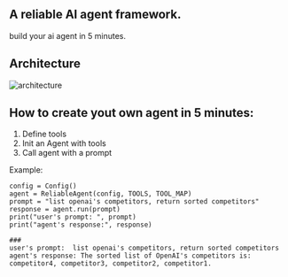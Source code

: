 ## A reliable AI agent framework.
build your ai agent in 5 minutes.


## Architecture 
![architecture](https://github.com/user-attachments/assets/0da1ce78-6318-4aac-af4e-6bad04dae72c)

## How to create yout own agent in 5 minutes:
1. Define tools
2. Init an Agent with tools
3. Call agent with a prompt

Example:

```
config = Config()
agent = ReliableAgent(config, TOOLS, TOOL_MAP)
prompt = "list openai's competitors, return sorted competitors"
response = agent.run(prompt)
print("user's prompt: ", prompt)
print("agent's response:", response)

### 
user's prompt:  list openai's competitors, return sorted competitors
agent's response: The sorted list of OpenAI's competitors is: competitor4, competitor3, competitor2, competitor1.
```
